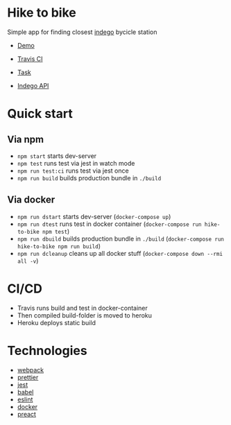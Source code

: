 # Hike to bike

Simple app for finding closest [indego](https://www.rideindego.com/) bycicle station

- [Demo](http://hike-to-bike.herokuapp.com)
- [Travis CI](https://travis-ci.com/bezdonas/hike-to-bike/)

- [Task](https://docs.google.com/document/d/1z3zuNeS7Gt0CbS9HMXQC-ta7ICUi35JA0Bn6kCYCGwQ/edit)
- [Indego API](https://www.rideindego.com/stations/json/)

# Quick start

## Via npm

- `npm start` starts dev-server
- `npm test` runs test via jest in watch mode
- `npm run test:ci` runs test via jest once
- `npm run build` builds production bundle in `./build`

## Via docker

- `npm run dstart` starts dev-server (`docker-compose up`)
- `npm run dtest` runs test in docker container (`docker-compose run hike-to-bike npm test`)
- `npm run dbuild` builds production bundle in `./build` (`docker-compose run hike-to-bike npm run build`)
- `npm run dcleanup` cleans up all docker stuff (`docker-compose down --rmi all -v`)

# CI/CD

- Travis runs build and test in docker-container
- Then compiled build-folder is moved to heroku
- Heroku deploys static build

# Technologies

- [webpack](https://webpack.js.org/)
- [prettier](https://prettier.io/)
- [jest](https://jestjs.io/)
- [babel](https://babeljs.io/)
- [eslint](https://eslint.org)
- [docker](https://www.docker.com/)
- [preact](https://preactjs.com/)
